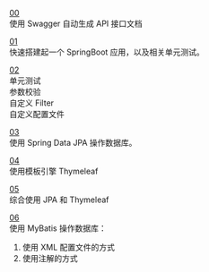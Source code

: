 
[00](https://github.com/Volong/springboot-learning/tree/swagger)  
使用 Swagger 自动生成 API 接口文档

[01](https://github.com/Volong/springboot-learning/tree/gitchat/chapter02)  
快速搭建起一个 SpringBoot 应用，以及相关单元测试。  

[02](https://github.com/Volong/springboot-learning/tree/gitchat/chapter03)  
单元测试  
参数校验  
自定义 Filter  
自定义配置文件  

[03](https://github.com/Volong/springboot-learning/tree/gitchat/chapter04)  
使用 Spring Data JPA 操作数据库。

[04](https://github.com/Volong/springboot-learning/tree/gitchat/chapter05)  
使用模板引擎 Thymeleaf

[05](https://github.com/Volong/springboot-learning/tree/gitchat/chapter06)  
综合使用 JPA 和 Thymeleaf 

[06](https://github.com/Volong/springboot-learning/tree/gitchat/chapter07)  
使用 MyBatis 操作数据库：
1. 使用 XML 配置文件的方式
2. 使用注解的方式
